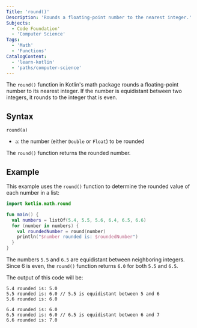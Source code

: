 ```yaml
---
Title: 'round()'
Description: 'Rounds a floating-point number to the nearest integer.'
Subjects:
  - Code Foundation'
  - 'Computer Science'
Tags:
  - 'Math'
  - 'Functions'
CatalogContent:
  - 'learn-kotlin'
  - 'paths/computer-science'
---
```


The `round()` function in Kotlin's math package rounds a floating-point number to its nearest integer. If the number is equidistant between two integers, it rounds to the integer that is even.

## Syntax

```pseudo
round(a)
```

- `a`: the number (either `Double` or `Float`) to be rounded

The `round()` function returns the rounded number.

## Example

This example uses the `round()` function to determine the rounded value of each number in a list:

```kotlin
import kotlin.math.round

fun main() {
  val numbers = listOf(5.4, 5.5, 5.6, 6.4, 6.5, 6.6)
  for (number in numbers) {
    val roundedNumber = round(number)
    println("$number rounded is: $roundedNumber")
  }
}
```

The numbers `5.5` and `6.5` are equidistant between neighboring integers. Since 6 is even, the `round()` function returns `6.0` for both `5.5` and `6.5`.

The output of this code will be:

```
5.4 rounded is: 5.0
5.5 rounded is: 6.0 // 5.5 is equidistant between 5 and 6
5.6 rounded is: 6.0

6.4 rounded is: 6.0
6.5 rounded is: 6.0 // 6.5 is equidistant between 6 and 7
6.6 rounded is: 7.0
```
